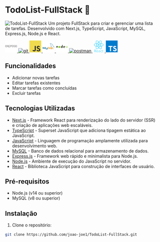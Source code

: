# TodoList-FullStack 🚀
![TodoList-FullStack]()
Um projeto FullStack para criar e gerenciar uma lista de tarefas. Desenvolvido com Next.js, TypeScript, JavaScript, MySQL, Express.js, Node.js e React.
<p align="left"> <a href="https://expressjs.com" target="_blank" rel="noreferrer"> <img src="https://raw.githubusercontent.com/devicons/devicon/master/icons/express/express-original-wordmark.svg" alt="express" width="40" height="40"/> </a> <a href="https://git-scm.com/" target="_blank" rel="noreferrer"> <img src="https://www.vectorlogo.zone/logos/git-scm/git-scm-icon.svg" alt="git" width="40" height="40"/> </a> <a href="https://developer.mozilla.org/en-US/docs/Web/JavaScript" target="_blank" rel="noreferrer"> <img src="https://raw.githubusercontent.com/devicons/devicon/master/icons/javascript/javascript-original.svg" alt="javascript" width="40" height="40"/> </a> <a href="https://www.mysql.com/" target="_blank" rel="noreferrer"> <img src="https://raw.githubusercontent.com/devicons/devicon/master/icons/mysql/mysql-original-wordmark.svg" alt="mysql" width="40" height="40"/> </a> <a href="https://nodejs.org" target="_blank" rel="noreferrer"> <img src="https://raw.githubusercontent.com/devicons/devicon/master/icons/nodejs/nodejs-original-wordmark.svg" alt="nodejs" width="40" height="40"/> </a> <a href="https://postman.com" target="_blank" rel="noreferrer"> <img src="https://www.vectorlogo.zone/logos/getpostman/getpostman-icon.svg" alt="postman" width="40" height="40"/> </a> <a href="https://reactjs.org/" target="_blank" rel="noreferrer"> <img src="https://raw.githubusercontent.com/devicons/devicon/master/icons/react/react-original-wordmark.svg" alt="react" width="40" height="40"/> </a> <a href="https://www.typescriptlang.org/" target="_blank" rel="noreferrer"> <img src="https://raw.githubusercontent.com/devicons/devicon/master/icons/typescript/typescript-original.svg" alt="typescript" width="40" height="40"/> </a> </p>

## Funcionalidades

- Adicionar novas tarefas
- Editar tarefas existentes
- Marcar tarefas como concluídas
- Excluir tarefas

## Tecnologias Utilizadas

- [Next.js](https://nextjs.org) - Framework React para renderização do lado do servidor (SSR) e criação de aplicações web escaláveis.
- [TypeScript](https://www.typescriptlang.org) - Superset JavaScript que adiciona tipagem estática ao JavaScript.
- [JavaScript](https://developer.mozilla.org/en-US/docs/Web/JavaScript) - Linguagem de programação amplamente utilizada para desenvolvimento web.
- [MySQL](https://www.mysql.com) - Banco de dados relacional para armazenamento de dados.
- [Express.js](https://expressjs.com) - Framework web rápido e minimalista para Node.js.
- [Node.js](https://nodejs.org) - Ambiente de execução do JavaScript no servidor.
- [React](https://reactjs.org) - Biblioteca JavaScript para construção de interfaces de usuário.

## Pré-requisitos

- Node.js (v14 ou superior)
- MySQL (v8 ou superior)

## Instalação

1. Clone o repositório:

```bash
git clone https://github.com/joao-joe1/TodoList-FullStack.git
